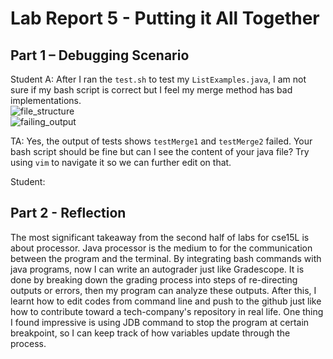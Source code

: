 # Lab Report 5 - Putting it All Together

## Part 1 – Debugging Scenario
Student A: After I ran the ```test.sh``` to test my ```ListExamples.java```, I am not sure if my bash script is correct but I feel my merge method has bad implementations.
<br>![file_structure](https://igiotto12.github.io/cse15l-lab-reports/screenshots/lab5-p1.png)
<br>![failing_output](https://igiotto12.github.io/cse15l-lab-reports/screenshots/lab5-p2.png)

TA: Yes, the output of tests shows ```testMerge1``` and ```testMerge2``` failed. Your bash script should be fine but can I see the content of your java file? Try using ```vim``` to navigate it so we can further edit on that. 
     
Student:
<br>![]()


## Part 2 - Reflection
The most significant takeaway from the second half of labs for cse15L is about processor. Java processor is the medium to for the communication between the program and the terminal. By integrating bash commands with java programs, now I can write an autograder just like Gradescope. It is done by breaking down the grading process into steps of re-directing outputs or errors, then my program can analyze these outputs. After this, I learnt how to edit codes from command line and push to the github just like how to contribute toward a tech-company's repository in real life. One thing I found impressive is using JDB command to stop the program at certain breakpoint, so I can keep track of how variables update through the process.  
